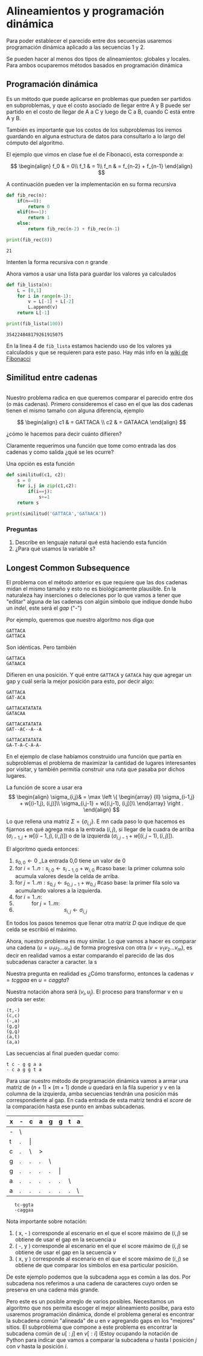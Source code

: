 
# Alineamientos y programación dinámica

Para poder establecer el parecido entre dos secuencias usaremos programación dinámica aplicado a las secuencias 1 y 2.

Se pueden hacer al menos dos tipos de alineamientos: globales y locales. Para ambos ocuparemos métodos basados en programación dinámica

## Programación dinámica 

Es un método que puede aplicarse en problemas que pueden ser partidos en subproblemas, y que el costo asociado de llegar entre A y B puede ser partido en el costo de llegar de A a C y luego de C a B, cuando C está entre A y B. 

También es importante que los costos de los subproblemas los iremos guardando en alguna estructura de datos para consultarlo a lo largo del cómputo del algoritmo.

El ejemplo que vimos en clase fue el de Fibonacci, esta corresponde a: 

$$
\begin{align}
f_0 & = 0\\
f_1 & = 1\\
f_n & = f_{n-2} + f_{n-1}
\end{align}
$$

A continuación pueden ver la implementación en su forma recursiva


```python
def fib_rec(n):
    if(n==0):
        return 0
    elif(n==1):
        return 1
    else:
        return fib_rec(n-2) + fib_rec(n-1)


```


```python
print(fib_rec(8))
```

    21


Intenten la forma recursiva con $n$ grande

Ahora vamos a usar una lista para guardar los valores ya calculados 



```python
def fib_lista(n):
    L = [0,1]
    for i in range(n-1):
        v = L[-1] + L[-2]
        L.append(v)
    return L[-1]

```


```python
print(fib_lista(100))
```

    354224848179261915075


En la linea 4 de `fib_lista` estamos haciendo uso de los valores ya calculados y que se requieren para este paso. Hay más info en la [wiki de Fibonacci](https://es.wikipedia.org/wiki/Sucesi%C3%B3n_de_Fibonacci)

## Similitud entre cadenas


```python

```

Nuestro problema radica en que queremos comparar el parecido entre dos (o más cadenas). 
Primero consideremos el caso en el que las dos cadenas tienen el mismo tamaño con alguna diferencia, ejemplo

$$ 
\begin{align}
c1 & = GATTACA \\
c2 & = GATAACA
\end{align}
$$

¿cómo le hacemos para decir cuánto difieren?

Claramente requerimos una función que tome como entrada las dos cadenas y como salida ¿qué se les ocurre?

Una opción es esta función


```python
def similitud(c1, c2):
    s = 0
    for i,j in zip(c1,c2):
        if(i==j):
            s+=1
    return s

print(similitud('GATTACA','GATAACA'))
```

### Preguntas

1. Describe en lenguaje natural qué está haciendo esta función
1. ¿Para qué usamos la variable s?

## Longest Common Subsequence

El problema con el método anterior es que requiere que las dos cadenas midan el mismo tamaño y esto no es biológicamente plausible. En la naturaleza hay inserciones o deleciones por lo que vamos a tener que "editar" alguna de las cadenas con algún símbolo que indique donde hubo un _indel_, este será el _gap_ ("-")

Por ejemplo, queremos que nuestro algoritmo nos diga que

```
GATTACA
GATTACA
```
Son idénticas. Pero también

```
GATTACA
GATAACA
```
Difieren en una posición. Y qué entre `GATTACA` y `GATACA` hay que agregar un gap y cuál sería la mejor posición para esto, por decir algo:

```
GATTACA
GAT-ACA
```




```
GATTACATATATA
GATACAA

GATTACATATATA
GAT--AC--A--A

GATTACATATATA
GA-T-A-C-A-A-

```

<!-- #region -->
En el ejemplo de clase habíamos construido una función que partía en subproblemas el problema de maximizar la cantidad de lugares interesantes por visitar, y también permitía construir una ruta que pasaba por dichos lugares. 

La función de score a usar era
$$
\begin{align}
\sigma_{i,j}& = \max \left \{ \begin{array} {ll}
                        \sigma_{i-1,j} + w[(i-1,j), (i,j)]\\
                        \sigma_{i,j-1} + w[(i,j-1), (i,j)]\\
                        \end{array} \right .
\end{align}
$$

Lo que rellena una matriz $\Sigma = \{\sigma_{i,j}\}$. E mn cada paso lo que hacemos es fijarnos en qué agrega más a la entrada $(i,j)$, si llegar de la cuadra de arriba ($\sigma_{i-1,j} + w[(i-1,j), (i,j)]$) o de la izquierda ($\sigma_{i,j-1} + w[(i,j-1), (i,j)]$). 

El algoritmo queda entonces:

1. $s_{0,0} \leftarrow 0$ _La entrada 0,0 tiene un valor de 0
1. for $i=1..n: s_{i,0} \leftarrow s_{i-1,0} + w_{i,0}$ #caso base: la primer columna solo acumula valores desde la celda de arriba.
1. for $j=1..m: s_{0,j} \leftarrow s_{0,j-1} + w_{0,j}$ #caso base: la primer fila solo va acumulando valores a la izquierda.
1. for $i=1..n:$ 
1. `      `for $j=1..m:$
1. `                  `$s_{i,j} \leftarrow \sigma_{i,j}$

En todos los pasos tenemos que llenar otra matriz $D$ que indique de que celda se escribió el máximo.

Ahora, nuestro problema es muy similar. Lo que vamos a hacer es comparar una cadena ($u=u_1 u_2 \ldots u_n$) de forma progresiva con otra ($v=v_1 v_2 \ldots v_m$), es decir en realidad vamos a estar comparando el parecido de las dos subcadenas caracter a caracter. la s

Nuestra pregunta en realidad es ¿Cómo transformo, entonces la cadenas $v=tcggaa$ en $u=caggta$?

Nuestra notación ahora será $(v_i, u_j)$. El proceso para transformar v en u podría ser este:
```
(t,-)
(c,c)
(-,a)
(g,g)
(g,g)
(a,t)
(a,a)
```

Las secuencias al final pueden quedar como:
``` 
t c - g g a a
- c a g g t a
```
Para usar nuestro método de programación dinámica vamos a armar una matriz de $(n+1)\times (m+1)$ donde $u$ quedará en la fila superior y $v$ en la columna de la izquierda, amba secuencias tendrán una posición más correspondiente al gap. En cada entrada de esta matriz tendrá el _score_ de la comparación hasta ese punto en ambas subcadenas. 

| x | - | c | a | g | g | t | a |
|-- |-- |-- |-- |-- |-- |-- |-- |
| - | \ |   
| t | . | \| | 
| c | . | \ | >            
| g | . | . | . | \ |
| g | . | . | . | . | \|
| a | . | . | . | . | .| \ |
| a | . | . | . | . | .| . | \ |


```
   tc-ggta 
   -caggaa

```


Nota importante sobre notación: 
1. ( x, - ) corresponde al escenario en el que el score máximo de $(i,j)$ se obtiene de usar el gap en la secuencia $u$
1. ( -, y ) corresponde al escenario en el que el score máximo de $(i,j)$ se obtiene de usar el gap en la secuencia $v$ 
1. ( x, y ) corresponde al escenario en el que el score máximo de $(i,j)$ se obtiene de que comparar los simbolos en esa particular posición.

De este ejemplo podemos que la subcadena `agga` es común a las dos. Por subcadena nos referimos a una cadena de caracteres cuyo orden se preserva en una cadena más grande. 

Pero este es un posible arreglo de varios posibles. Necesitamos un algoritmo que nos permita escoger el mejor alineamiento posilbe, para esto usaremos programación dinámica, donde el problema general es encontrar la subcadena común "alineada" de $u$ en $v$ agregando gaps en los "mejores" sitios. El subproblema que compone a este problema es encontrar la subcadena común de $u[:j]$ en $v[:i]$ (Estoy ocupando la notación de Python para indicar que vamos a comparar la subcadena $u$ hasta l posición $j$ con $v$ hasta la posición $i$.


<!-- #endregion -->

```python

```

